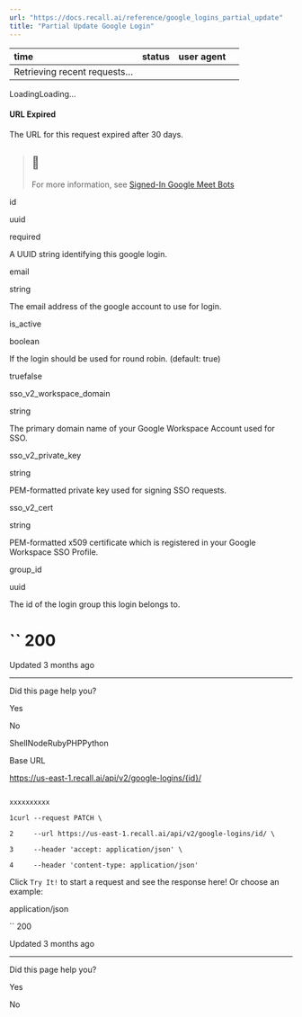 ```yaml
---
url: "https://docs.recall.ai/reference/google_logins_partial_update"
title: "Partial Update Google Login"
---
```


| time | status | user agent |  |
| :-- | :-- | :-- | :-- |
| Retrieving recent requests… |

LoadingLoading…

#### URL Expired

The URL for this request expired after 30 days.

> ## 📘
>
> For more information, see [Signed-In Google Meet Bots](https://docs.recall.ai/docs/google-meet-login-getting-started)

id

uuid

required

A UUID string identifying this google login.

email

string

The email address of the google account to use for login.

is\_active

boolean

If the login should be used for round robin. (default: true)

truefalse

sso\_v2\_workspace\_domain

string

The primary domain name of your Google Workspace Account used for SSO.

sso\_v2\_private\_key

string

PEM-formatted private key used for signing SSO requests.

sso\_v2\_cert

string

PEM-formatted x509 certificate which is registered in your Google Workspace SSO Profile.

group\_id

uuid

The id of the login group this login belongs to.

# `` 200

Updated 3 months ago

* * *

Did this page help you?

Yes

No

ShellNodeRubyPHPPython

Base URL

https://us-east-1.recall.ai/api/v2/google-logins/{id}/

```

xxxxxxxxxx

1curl --request PATCH \

2     --url https://us-east-1.recall.ai/api/v2/google-logins/id/ \

3     --header 'accept: application/json' \

4     --header 'content-type: application/json'

```

Click `Try It!` to start a request and see the response here! Or choose an example:

application/json

`` 200

Updated 3 months ago

* * *

Did this page help you?

Yes

No